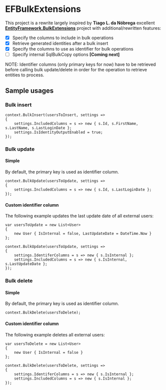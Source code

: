 # EFBulkExtensions
This project is a rewrite largely inspired by **Tiago L. da Nóbrega** excellent
**[EntityFramework.BulkExtensions](https://github.com/tiagoln/EntityFramework.BulkExtensions)** project
with additional/rewritten features:
  - [x] Specify the columns to include in bulk operations
  - [x] Retrieve generated identities after a bulk insert
  - [x] Specify the columns to use as identifier for bulk operations
  - [ ] Specify internal SqlBulkCopy options **[Coming next]**

NOTE: Identifier columns (only primary keys for now) have to be retrieved before calling
bulk update/delete in order for the operation to retrieve entities to process.

## Sample usages

### Bulk insert
```
context.BulkInsert(usersToInsert, settings =>
{
    settings.IncludedColumns = s => new { s.Id, s.FirstName, s.LastName, s.LastLoginDate };
    settings.IsIdentityOutputEnabled = true;
});
```

### Bulk update

#### Simple

By default, the primary key is used as identifier column.

```
context.BulkUpdate(usersToUpdate, settings =>
{
	settings.IncludedColumns = s => new { s.Id, s.LastLoginDate };
});
```

#### Custom identifier column

The following example updates the last update date of all external users:
```
var usersToUpdate = new List<User>
{
	new User { IsInternal = false, LastUpdateDate = DateTime.Now }
};

context.BulkUpdate(usersToUpdate, settings =>
{
	settings.IdentiferColumns = s => new { s.IsInternal };
	settings.IncludedColumns = s => new { s.IsInternal, s.LastUpdateDate };
});
```

### Bulk delete

#### Simple

By default, the primary key is used as identifier column.

```
context.BulkDelete(usersToDelete);
```

#### Custom identifier column

The following example deletes all external users:
```
var usersToDelete = new List<User>
{
	new User { IsInternal = false }
};

context.BulkDelete(usersToDelete, settings =>
{
	settings.IdentiferColumns = s => new { s.IsInternal };
	settings.IncludedColumns = s => new { s.IsInternal };
});
```